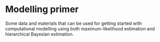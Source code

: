 # Modelling primer

Some data and materials that can be used for getting started with computational modelling using both maximum-likelihood estimation and hierarchical Bayesian estimation.
